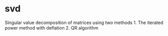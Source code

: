 # svd
Singular value decomposition of matrices using two methods
	1. The iterated power method with deflation
	2. QR algorithm